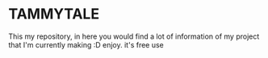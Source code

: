# TAMMYTALE
This my repository, in here you would find a lot of information of my project that I'm currently making :D enjoy. it's free use
